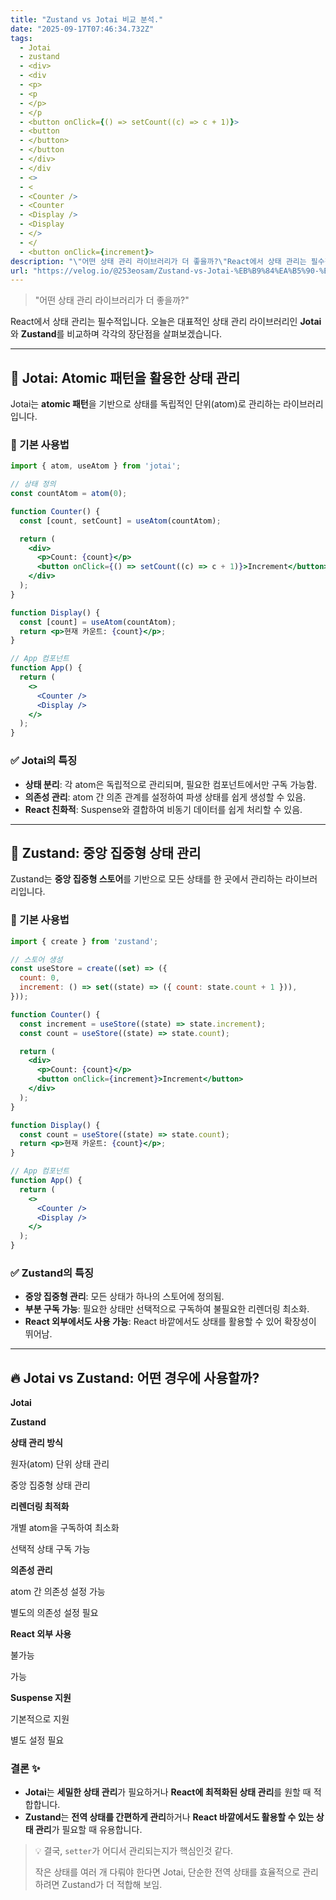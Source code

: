 ```yaml
---
title: "Zustand vs Jotai 비교 분석."
date: "2025-09-17T07:46:34.732Z"
tags:
  - Jotai
  - zustand
  - <div>
  - <div
  - <p>
  - <p
  - </p>
  - </p
  - <button onClick={() => setCount((c) => c + 1)}>
  - <button
  - </button>
  - </button
  - </div>
  - </div
  - <>
  - <
  - <Counter />
  - <Counter
  - <Display />
  - <Display
  - </>
  - </
  - <button onClick={increment}>
description: "\"어떤 상태 관리 라이브러리가 더 좋을까?\"React에서 상태 관리는 필수적입니다. 오늘은 대표적인 상태 관리 라이브러리인 Jotai와 Zustand를 비교하며 각각의 장단점을 살펴보겠습니다.Jotai는 atomic 패턴을 기반으로 상태를 독립적인 단위(atom)로 관"
url: "https://velog.io/@253eosam/Zustand-vs-Jotai-%EB%B9%84%EA%B5%90-%EB%B6%84%EC%84%9D"
---
```


> "어떤 상태 관리 라이브러리가 더 좋을까?"

React에서 상태 관리는 필수적입니다. 오늘은 대표적인 상태 관리 라이브러리인 **Jotai**와 **Zustand**를 비교하며 각각의 장단점을 살펴보겠습니다.

* * *

## 🔹 Jotai: Atomic 패턴을 활용한 상태 관리

Jotai는 **atomic 패턴**을 기반으로 상태를 독립적인 단위(atom)로 관리하는 라이브러리입니다.

### 📌 기본 사용법

```jsx
import { atom, useAtom } from 'jotai';

// 상태 정의
const countAtom = atom(0);

function Counter() {
  const [count, setCount] = useAtom(countAtom);

  return (
    <div>
      <p>Count: {count}</p>
      <button onClick={() => setCount((c) => c + 1)}>Increment</button>
    </div>
  );
}

function Display() {
  const [count] = useAtom(countAtom);
  return <p>현재 카운트: {count}</p>;
}

// App 컴포넌트
function App() {
  return (
    <>
      <Counter />
      <Display />
    </>
  );
}
```

### ✅ Jotai의 특징

*   **상태 분리**: 각 atom은 독립적으로 관리되며, 필요한 컴포넌트에서만 구독 가능함.
*   **의존성 관리**: atom 간 의존 관계를 설정하여 파생 상태를 쉽게 생성할 수 있음.
*   **React 친화적**: Suspense와 결합하여 비동기 데이터를 쉽게 처리할 수 있음.

* * *

## 🔹 Zustand: 중앙 집중형 상태 관리

Zustand는 **중앙 집중형 스토어**를 기반으로 모든 상태를 한 곳에서 관리하는 라이브러리입니다.

### 📌 기본 사용법

```jsx
import { create } from 'zustand';

// 스토어 생성
const useStore = create((set) => ({
  count: 0,
  increment: () => set((state) => ({ count: state.count + 1 })),
}));

function Counter() {
  const increment = useStore((state) => state.increment);
  const count = useStore((state) => state.count);

  return (
    <div>
      <p>Count: {count}</p>
      <button onClick={increment}>Increment</button>
    </div>
  );
}

function Display() {
  const count = useStore((state) => state.count);
  return <p>현재 카운트: {count}</p>;
}

// App 컴포넌트
function App() {
  return (
    <>
      <Counter />
      <Display />
    </>
  );
}
```

### ✅ Zustand의 특징

*   **중앙 집중형 관리**: 모든 상태가 하나의 스토어에 정의됨.
*   **부분 구독 가능**: 필요한 상태만 선택적으로 구독하여 불필요한 리렌더링 최소화.
*   **React 외부에서도 사용 가능**: React 바깥에서도 상태를 활용할 수 있어 확장성이 뛰어남.

* * *

## 🔥 Jotai vs Zustand: 어떤 경우에 사용할까?

**Jotai**

**Zustand**

**상태 관리 방식**

원자(atom) 단위 상태 관리

중앙 집중형 상태 관리

**리렌더링 최적화**

개별 atom을 구독하여 최소화

선택적 상태 구독 가능

**의존성 관리**

atom 간 의존성 설정 가능

별도의 의존성 설정 필요

**React 외부 사용**

불가능

가능

**Suspense 지원**

기본적으로 지원

별도 설정 필요

### 결론 ✨

*   **Jotai**는 **세밀한 상태 관리**가 필요하거나 **React에 최적화된 상태 관리**를 원할 때 적합합니다.
*   **Zustand**는 **전역 상태를 간편하게 관리**하거나 **React 바깥에서도 활용할 수 있는 상태 관리**가 필요할 때 유용합니다.

> 💡 결국, `setter`가 어디서 관리되는지가 핵심인것 같다.
> 
> 작은 상태를 여러 개 다뤄야 한다면 Jotai, 단순한 전역 상태를 효율적으로 관리하려면 Zustand가 더 적합해 보임.